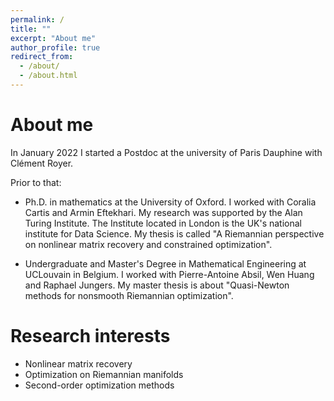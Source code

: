 ```yaml
---
permalink: /
title: ""
excerpt: "About me"
author_profile: true
redirect_from:
  - /about/
  - /about.html
---
```


# About me

In January 2022 I started a Postdoc at the university of Paris Dauphine with Clément Royer.

Prior to that:

- Ph.D. in mathematics at the University of Oxford. I worked with Coralia Cartis and Armin Eftekhari. My research was supported by the Alan Turing Institute. The Institute located in London is the UK's national institute for Data Science. My thesis is called "A Riemannian perspective on nonlinear matrix recovery and constrained optimization".

- Undergraduate and Master's Degree in Mathematical Engineering at UCLouvain in Belgium. I worked with Pierre-Antoine Absil, Wen Huang and Raphael Jungers. My master thesis is about "Quasi-Newton methods for nonsmooth Riemannian optimization".  

# Research interests
- Nonlinear matrix recovery
- Optimization on Riemannian manifolds
- Second-order optimization methods
